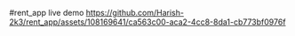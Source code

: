 #rent_app live demo
https://github.com/Harish-2k3/rent_app/assets/108169641/ca563c00-aca2-4cc8-8da1-cb773bf0976f


